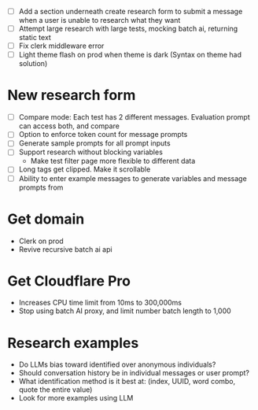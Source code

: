 - [ ] Add a section underneath create research form to submit a message when a user is unable to research what they want
- [ ] Attempt large research with large tests, mocking batch ai, returning static text
- [ ] Fix clerk middleware error
- [ ] Light theme flash on prod when theme is dark (Syntax on theme had solution)

# New research form

- [ ] Compare mode: Each test has 2 different messages. Evaluation prompt can access both, and compare
- [ ] Option to enforce token count for message prompts
- [ ] Generate sample prompts for all prompt inputs
- [ ] Support research without blocking variables
    - Make test filter page more flexible to different data
- [ ] Long tags get clipped. Make it scrollable
- [ ] Ability to enter example messages to generate variables and message prompts from

# Get domain

- Clerk on prod
- Revive recursive batch ai api

# Get Cloudflare Pro

- Increases CPU time limit from 10ms to 300,000ms
- Stop using batch AI proxy, and limit number batch length to 1,000

# Research examples

- Do LLMs bias toward identified over anonymous individuals?
- Should conversation history be in individual messages or user prompt?
- What identification method is it best at: (index, UUID, word combo, quote the entire value)
- Look for more examples using LLM
